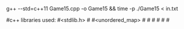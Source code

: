 g++ --std=c++11 Game15.cpp -o Game15 && time -p ./Game15 < in.txt

#c++ libraries used:
#<stdlib.h>
#<iostream>
#<unordered_map>
#<queue>
#<stack>
#<vector>
#<functional>
#<cmath>
#<ctime>
